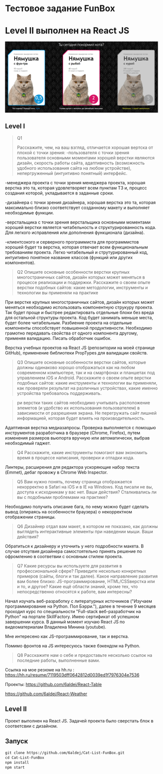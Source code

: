 # Тестовое задание FunBox
# Level II выполнен на React JS
![Image alt](https://github.com/6aldej/Cat-List-FunBox/blob/master/other/other.png)
## Level I

>Q1
>
>Расскажите, чем, на ваш взгляд, отличается хорошая вертска от плохой с точки зрения:
-пользователя
с точки зрения пользователя основными моментами хорошей верстки являются дизайн, скорость работы сайта, адаптивность (возможность удобного использования сайта на любом устройстве), непергруженный (интуитивно понятный) интерфейс.

-менеджера проекта
с точки зрения менеджера проекта, хорошая верстка это та, которая удовлетворяет всем пунктам ТЗ и, процесс создания которой, укладывается в заданные сроки.

-дизайнера
с точки зрения дизайнера, хорошая верстка это та, которая максимально близко соответствует созданному макету и выполняет необходимые функции.

-верстальщика
с точки зрения верстальщика основными моментами хорошей верстки является читабельность и структурированность кода. Для легкого исправления или дополнения функционала (дизайна).

-клиентсокого и серверного программиста
для программистов хорошей будет та верстка, которая отвечает всем функциональным требованиям проекта. Легко читабельный и струтурированный код, интуитивно понятное название классов (функций или других компонентов).

>Q2
>Опишите основные особенности верстки крупных многостраничных сайтов,
дизайн которых может меняться в процессе реализации и поддержки.
>Расскажите о своем опыте верстки подобных сайтов: какие методологии, инструменты и технологии вы применяли на практике

При верстке крупных многостраничных сайтов, дизайн которых может меняться необходимо использовать компонентную струкуру проекта. Так будет проще и быстрее редактировать отдельные блоки без вреда для остальной структуры проекта. Код будет занимать меньше места, будет более читабельным. Разбиение проекта на отдельные компоненты способствует повышенной продуктивности. Необходимо грамотно передавать свойства от одного компонента другому, применяя валидацию. Писать обработчик ошибок.

Верстка учебных проектов на React JS (репозитории на моей странице GitHub), применение библиотеки PropTypes для валидации свойств.

>Q3
>Опишите основные особенности верстки сайтов, которые должны одинаково
хорошо отображаться как на любом современном компьютере, так и на
смартфонах и планшетах под управлением iOS и Android. Расскажите о своем
опыте верстки подобных сайтов: какие инструменты и технологии вы применяли,
как проверяли результат на различных устройствах, какие именно устройства
требовалось поддерживать. 

>ри верстки таких сайтов необходимо учитывать расположение элеметов (и удобство их использования пользователем) в зависимости от разрешения экрана. Не перегружать сайт лишней информацией, которая будет влиять на производительность.

Адаптивная верстка медиазапросы. Проверка выполняется с помощью инструментов разработчика в браузере (Chrome, Firefox), путем изменения размеров вьюпорта вручную или автоматически, выбрав необходимый гаджет.

>Q4
>Расскажите, какие инструменты помогают вам экономить время в процессе
написания, проверки и отладки кода. 

Линтеры, расширения для редактора ускоряющие набор текста (Emmet), дебаг провожу в Chrome Web Inspector.

>Q5
>Вам нужно понять, почему страница отображается некорректно в Safari на iOS и в
IE на Windows. Код писали не вы, доступа к исходникам у вас нет. Ваши действия?
Сталкивались ли вы с подобными проблемами на практике?

Необходимо получить описание бага, по нему можно будет сделать вывод (опираясь на особенности браузера) о некорректном отображении страницы.

>Q6
>Дизайнер отдал вам макет, в котором не показано, как должны выглядеть
интерактивные элементы при наведении мыши. Ваши действия?

Обратиться к дизайнеру и уточнить у него подробности макета. В случае отсутвия дизайнера самостоятельно принять решение по офромлению в соответвии с основным стилем проекта.

>Q7
>Какие ресурсы вы используете для развития в профессиональной сфере? Приведите
несколько конкретных примеров (сайты, блоги и так далее). 
>Какое направление развития вам более близко: JS-программирование, HTML/CSSверстка или и то, и другое? 
>Какие ещё области знаний, кроме тех, что непосредственно относятся к работе,
вам интересны?

Начал изучать веб-разработку с литературных источников ("Изучаем программирование на Python. Пол Бэрри."), далее в течение 9 месяцев проходил курс по специальности "Full-stack веб-разработчик на Python" на портале SkillFactory. Имею сертификат об успешном завершении курса. В данный момент изучаю React JS по видеоматериалам Владилена Минина (youtube).

Мне интересено как JS-программирование, так и верстка.

Помимо фронтов на JS интересуюсь также бэкендом на Python.

>Q8
>Расскажите нам о себе и предоставьте несколько ссылок на последние работы,
выполненные вами.

Ссылка на мое резюме на hh.ru : https://hh.ru/resume/7119503dff0642812d0039ed1f7976304e7536

Проекты:
https://github.com/6aldej/React-Table

https://github.com/6aldej/React-Weather


## Level II

Проект выполнен на React JS. Задачей проекта было сверстать блок в соответсвии с дизайном.

## Запуск

    git clone https://github.com/6aldej/Cat-List-FunBox.git
    cd Cat-List-FunBox
    npm install
    npm start


